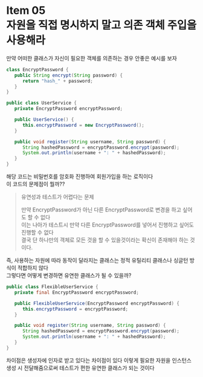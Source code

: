 # Item 05 <br /> 자원을 직접 명시하지 말고 의존 객체 주입을 사용해라

만약 어떠한 클래스가 자신이 필요한 객체를 의존하는 경우 안좋은 예시를 보자
```java
class EncryptPassword {
   public String encrypt(String password) {
      return "hash_" + password;
   }
}

public class UserService {
   private EncryptPassword encryptPassword;

   public UserService() {
      this.encryptPassword = new EncryptPassword();
   }

   public void register(String username, String password) {
      String hashedPassword = encryptPassword.encrypt(password);
      System.out.println(username + ": " + hashedPassword);
   }
}
```
해당 코드는 비밀번호를 암호화 진행하여 회원가입을 하는 로직이다 <br/> 
이 코드의 문제점이 뭘까??
> 유연성과 테스트가 어렵다는 문제
> 
> 만약 EncryptPassword가 아닌 다른 EncryptPassword로 변경을 하고 싶어도 할 수 없다 <br />
> 이는 나아가 테스트시 만약 다른 EncryptPassword를 넣어서 진행하고 싶어도 진행할 수 없다 <br />
> 결국 단 하나만의 객체로 모든 것을 할 수 있을것이라는 확신이 존재해야 하는 것이다.

즉, 사용하는 자원에 따라 동작이 달라지는 클래스는 정적 유틸리티 클래스나 싱글턴 방식이 적합하지 않다 <br/>
그렇다면 어떻게 변경하면 유연한 클래스가 될 수 있을까?

```java
public class FlexibleUserService {
   private final EncryptPassword encryptPassword;

   public FlexibleUserService(EncryptPassword encryptPassword) {
      this.encryptPassword = encryptPassword;
   }

   public void register(String username, String password) {
      String hashedPassword = encryptPassword.encrypt(password);
      System.out.println(username + ": " + hashedPassword);
   }
}
```
차이점은 생성자에 인자로 받고 있다는 차이점이 있다 이렇게 필요한 자원을 인스턴스 생성 시 전달해줌으로써 테스트가 편한 유연한 클래스가 되는 것이다



